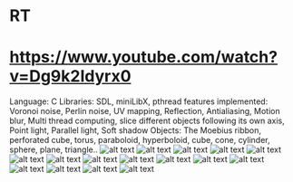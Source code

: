 # RT
# https://www.youtube.com/watch?v=Dg9k2Idyrx0
Language: C
Libraries: SDL, miniLibX, pthread
features implemented: Voronoi noise, Perlin noise, UV mapping, Reflection, Antialiasing, Motion blur, Multi thread computing, slice different objects following its own axis, Point light, Parallel light, Soft shadow
Objects: The Moebius ribbon, perforated cube, torus, paraboloid, hyperboloid, cube, cone, cylinder, sphere, plane, triangle..
![alt text](https://github.com/ilkou/rt/blob/master/ScreenShot/13377.png "1337 logo")
![alt text](https://github.com/ilkou/rt/blob/master/ScreenShot/all_limited.png "limited objects")
![alt text](https://github.com/ilkou/rt/blob/master/ScreenShot/flashlight.png "flashlight-spotlight")
![alt text](https://github.com/ilkou/rt/blob/master/ScreenShot/42.png "reflection of earth on perlin")
![alt text](https://github.com/ilkou/rt/blob/master/ScreenShot/multi-objet.png "uv mapping")
![alt text](https://github.com/ilkou/rt/blob/master/ScreenShot/multi-objet-focus.png "focus")
![alt text](https://github.com/ilkou/rt/blob/master/ScreenShot/multi-objet-cartoon.png "cartoon-filter")
![alt text](https://github.com/ilkou/rt/blob/master/ScreenShot/android.png "android")
![alt text](https://github.com/ilkou/rt/blob/master/ScreenShot/table.png "table")
![alt text](https://github.com/ilkou/rt/blob/master/ScreenShot/space3jpg.png "space")
![alt text](https://github.com/ilkou/rt/blob/master/ScreenShot/sphere-no-soft-shadow.png "normal shadow")
![alt text](https://github.com/ilkou/rt/blob/master/ScreenShot/sphere-soft-shadow.png "softshadow")
![alt text](https://github.com/ilkou/rt/blob/master/ScreenShot/demo1.png "limited cone + perlin")
![alt text](https://github.com/ilkou/rt/blob/master/ScreenShot/moebius.png "moebius")
![alt text](https://github.com/ilkou/rt/blob/master/ScreenShot/all.png "different objects")
![alt text](https://github.com/ilkou/rt/blob/master/ScreenShot/all2.png "different objects")

